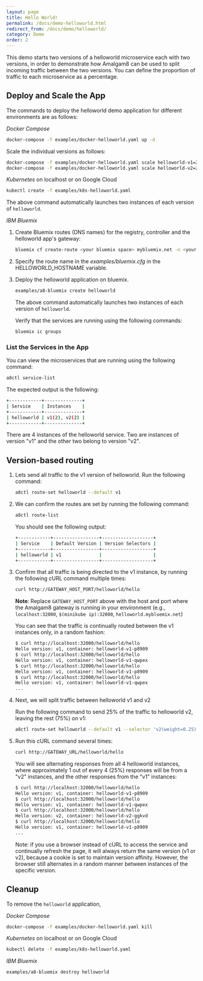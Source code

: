 ```yaml
---
layout: page
title: Hello World!
permalink: /docs/demo-helloworld.html
redirect_from: /docs/demo/helloworld/
category: Demo
order: 2
---
```


This demo starts two versions of a helloworld microservice each with two
versions, in order to demonstrate how Amalgam8 can be used to split
incoming traffic between the two versions. You can define the proportion of
traffic to each microservice as a percentage.

## Deploy and Scale the App

The commands to deploy the helloworld demo application for different
environments are as follows:

_Docker Compose_
  
```bash
docker-compose -f examples/docker-helloworld.yaml up -d
```

Scale the individual versions as follows:

```bash
docker-compose -f examples/docker-helloworld.yaml scale helloworld-v1=2
docker-compose -f examples/docker-helloworld.yaml scale helloworld-v2=2
```

_Kubernetes_ on localhost or on Google Cloud

```bash
kubectl create -f examples/k8s-helloworld.yaml
```

The above command automatically launches two instances of each version of
`helloworld`.

_IBM Bluemix_

1. Create Bluemix routes (DNS names) for the registry, controller and the helloworld app's gateway:  

   ```bash
   bluemix cf create-route <your bluemix space> mybluemix.net -n <your helloworld route>
   ```

1. Specify the route name in the _examples/bluemix.cfg_ in the HELLOWORLD_HOSTNAME variable.

1. Deploy the helloworld application on bluemix.

   ```bash
   examples/a8-bluemix create helloworld
   ```

   The above command automatically launches two instances of each version
   of `helloworld`.

   Verify that the services are running using the following commands: 

   ```bash
   bluemix ic groups
   ```

### List the Services in the App

You can view the microservices that are running using the following command:

```bash
a8ctl service-list
```
    
The expected output is the following:

```bash
+------------+--------------+
| Service    | Instances    |
+------------+--------------+
| helloworld | v1(2), v2(2) |
+------------+--------------+
```

There are 4 instances of the helloworld service. Two are instances of
version "v1" and the other two belong to version "v2".

## Version-based routing

1. Lets send all traffic to the v1 version of helloworld. Run the following command:

   ```bash
   a8ctl route-set helloworld --default v1
   ```

1. We can confirm the routes are set by running the following command:

   ```bash
   a8ctl route-list
   ```

   You should see the following output:

   ```bash
   +------------+-----------------+-------------------+
   | Service    | Default Version | Version Selectors |
   +------------+-----------------+-------------------+
   | helloworld | v1              |                   |
   +------------+-----------------+-------------------+
   ```

1. Confirm that all traffic is being directed to the v1 instance, by running the following cURL command multiple times:

   ```bash
   curl http://GATEWAY_HOST_PORT/helloworld/hello
   ```

   **Note**: Replace `GATEWAY_HOST_PORT` above with the host and port where
   the Amalgam8 gateway is running in your environment (e.g., `localhost:32000`,
   `$(minikube ip):32000`, `helloworld.mybluemix.net`)

   You can see that the traffic is continually routed between the v1 instances only, in a random fashion:

   ```bash
   $ curl http://localhost:32000/helloworld/hello
   Hello version: v1, container: helloworld-v1-p8909
   $ curl http://localhost:32000/helloworld/hello
   Hello version: v1, container: helloworld-v1-qwpex
   $ curl http://localhost:32000/helloworld/hello
   Hello version: v1, container: helloworld-v1-p8909
   $ curl http://localhost:32000/helloworld/hello
   Hello version: v1, container: helloworld-v1-qwpex
   ...
   ```

1. Next, we will split traffic between helloworld v1 and v2

   Run the following command to send 25% of the traffic to helloworld v2, leaving the rest (75%) on v1:
    
   ```bash
   a8ctl route-set helloworld --default v1 --selector 'v2(weight=0.25)'
   ```

1. Run this cURL command several times:

   ```bash
   curl http://GATEWAY_URL/helloworld/hello
   ```

   You will see alternating responses from all 4 helloworld instances, where approximately 1 out of every 4 (25%) responses
   will be from a "v2" instances, and the other responses from the "v1" instances:

   ```bash
   $ curl http://localhost:32000/helloworld/hello
   Hello version: v1, container: helloworld-v1-p8909
   $ curl http://localhost:32000/helloworld/hello
   Hello version: v1, container: helloworld-v1-qwpex
   $ curl http://localhost:32000/helloworld/hello
   Hello version: v2, container: helloworld-v2-ggkvd
   $ curl http://localhost:32000/helloworld/hello
   Hello version: v1, container: helloworld-v1-p8909
   ...
   ```

   Note: if you use a browser instead of cURL to access the service and continually refresh the page, 
   it will always return the same version (v1 or v2), because a cookie is set to maintain version affinity.
   However, the browser still alternates in a random manner between instances of the specific version.

## Cleanup

To remove the `helloworld` application,

_Docker Compose_
  
```bash
docker-compose -f examples/docker-helloworld.yaml kill
```

_Kubernetes_ on localhost or on Google Cloud

```bash
kubectl delete -f examples/k8s-helloworld.yaml
```

_IBM Bluemix_

```bash
examples/a8-bluemix destroy helloworld
```
